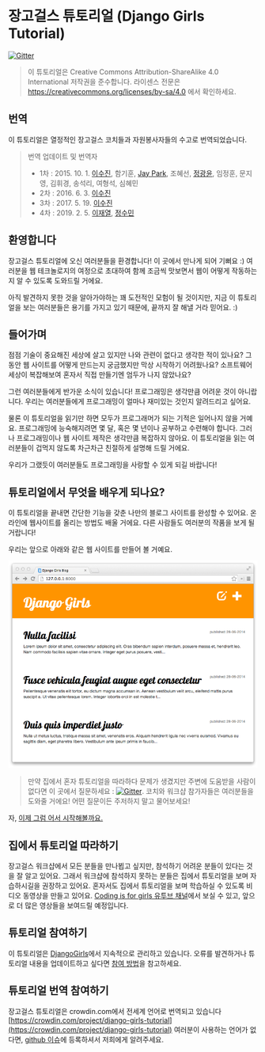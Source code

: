 # 장고걸스 튜토리얼 (Django Girls Tutorial)
[![Gitter](https://badges.gitter.im/DjangoGirls/tutorial.svg)](https://gitter.im/DjangoGirls/tutorial)

> 이 튜토리얼은 Creative Commons Attribution-ShareAlike 4.0 International 저작권을 준수합니다.
> 라이센스 전문은 https://creativecommons.org/licenses/by-sa/4.0 에서 확인하세요.

## 번역
이 튜토리얼은 열정적인 장고걸스 코치들과 자원봉사자들의 수고로 번역되었습니다.

> 번역 업데이트 및 번역자
> - 1차 : 2015. 10. 1. 
    [이수진](https://github.com/sujinleeme), 함기훈, [Jay Park](http://jinto.pe.kr/), 조혜선, [정광윤](https://twitter.com/initialkommit), 임정훈, 문지영, 김휘경, 송석리, 여형석, 심혜민
> - 2차 : 2016. 6. 3. 
    [이수진](https://github.com/sujinleeme)
> - 3차 : 2017. 5. 19.
    [이수진](https://github.com/sujinleeme)
> - 4차 : 2019. 2. 5. [이재열](https://github.com/malkoG), [정수민](https://github.com/soomin-jeong)


## 환영합니다

장고걸스 튜토리얼에 오신 여러분들을 환경합니다! 이 곳에서 만나게 되어 기뻐요 :) 여러분을 웹 테크놀로지의 여정으로 초대하여 함께 조금씩 맛보면서 웹이 어떻게 작동하는지 알 수 있도록 도와드릴 거에요.

아직 발견하지 못한 것을 알아가야하는 꽤 도전적인 모험이 될 것이지만, 지금 이 튜토리얼을 보는 여러분들은 용기를 가지고 있기 때문에, 끝까지 잘 해낼 거라 믿어요. :)

## 들어가며
점점 기술이 중요해진 세상에 살고 있지만 나와 관련이 없다고 생각한 적이 있나요? 그동안 웹 사이트를 어떻게 만드는지 궁금했지만 막상 시작하기 어려웠나요? 소프트웨어 세상이 복잡해보여 혼자서 직접 만들기엔 엄두가 나지 않았나요?

그런 여러분들에게 반가운 소식이 있습니다! 프로그래밍은 생각만큼 어려운 것이 아니랍니다. 우리는 여러분들에게 프로그래밍이 얼마나 재미있는 것인지 알려드리고 싶어요.

물론 이 튜토리얼을 읽기만 하면 모두가 프로그래머가 되는 기적은 일어나지 않을 거예요. 프로그래밍에 능숙해지려면 몇 달, 혹은 몇 년이나 공부하고 수련해야 합니다. 그러나 프로그래밍이나 웹 사이트 제작은 생각만큼 복잡하지 않아요. 이 튜토리얼을 읽는 여러분들이 겁먹지 않도록 차근차근 친절하게 설명해 드릴 거에요.

우리가 그랬듯이 여러분들도 프로그래밍을 사랑할 수 있게 되길 바랍니다!

## 튜토리얼에서 무엇을 배우게 되나요?
이 튜토리얼을 끝내면 간단한 기능을 갖춘 나만의 블로그 사이트를 완성할 수 있어요. 온라인에 웹사이트를 올리는 방법도 배울 거에요. 다른 사람들도 여러분의 작품을 보게 될 거랍니다!

우리는 앞으로 아래와 같은 웹 사이트를 만들어 볼 거예요.

![Figure 0.1](images/application.png)

> 만약 집에서 혼자 튜토리얼을 따라하다 문제가 생겼지만 주변에 도움받을 사람이 없다면 이 곳에서 질문하세요 : [![Gitter](https://badges.gitter.im/DjangoGirls/tutorial.svg)](https://gitter.im/DjangoGirls/tutorial). 코치와 워크샵 참가자들은 여러분들을 도와줄 거에요! 어떤 질문이든 주저하지 말고 물어보세요!

자, [이제 그럼 어서 시작해볼까요.](./how_the_internet_works/README.md)


## 집에서 튜토리얼 따라하기
장고걸스 워크샵에서 모든 분들을 만나뵙고 싶지만, 참석하기 어려운 분들이 있다는 것을 잘 알고 있어요. 그래서 워크샵에 참석하지 못하는 분들은 집에서 튜토리얼을 보며 자습하시길을 권장하고 있어요. 혼자서도 집에서 튜토리얼을 보며 학습하실 수 있도록 비디오 동영상을 만들고 있어요. [Coding is for girls 유투브 채널](https://www.youtube.com/channel/UC0hNd2uW8jTR5K3KBzRuG2A)에서 보실 수 있고, 앞으로 더 많은 영상들을 보여드릴 예정입니다.

## 튜토리얼 참여하기
이 튜토리얼은 [DjangoGirls](https://djangogirls.org/)에서 지속적으로 관리하고 있습니다. 오류를 발견하거나 튜토리얼 내용을 업데이트하고 싶다면 [참여 방법](https://github.com/DjangoGirls/tutorial/blob/master/README.md)을 참고하세요.

## 튜토리얼 번역 참여하기
장고걸스 튜토리얼은 crowdin.com에서 전세계 언어로 번역되고 있습니다 [https://crowdin.com/project/django-girls-tutorial](https://crowdin.com/project/django-girls-tutorial)
여러분이 사용하는 언어가 없다면, [github 이슈](https://github.com/DjangoGirls/tutorial/issues/new)에 등록하셔서 저희에게 알려주세요.

